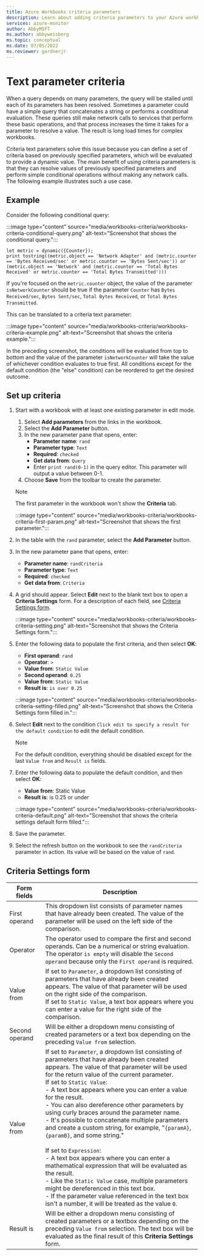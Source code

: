 ```yaml
---
title: Azure Workbooks criteria parameters
description: Learn about adding criteria parameters to your Azure workbook.
services: azure-monitor
author: AbbyMSFT
ms.author: abbyweisberg
ms.topic: conceptual
ms.date: 07/05/2022
ms.reviewer: gardnerjr
---
```


# Text parameter criteria

When a query depends on many parameters, the query will be stalled until each of its parameters has been resolved. Sometimes a parameter could have a simple query that concatenates a string or performs a conditional evaluation. These queries still make network calls to services that perform these basic operations, and that process increases the time it takes for a parameter to resolve a value. The result is long load times for complex workbooks.

Criteria text parameters solve this issue because you can define a set of criteria based on previously specified parameters, which will be evaluated to provide a dynamic value. The main benefit of using criteria parameters is that they can resolve values of previously specified parameters and perform simple conditional operations without making any network calls. The following example illustrates such a use case.

## Example

Consider the following conditional query:

:::image type="content" source="media/workbooks-criteria/workbooks-criteria-conditional-query.png" alt-text="Screenshot that shows the conditional query.":::

```
let metric = dynamic({Counter});
print tostring((metric.object == 'Network Adapter' and (metric.counter == 'Bytes Received/sec' or metric.counter == 'Bytes Sent/sec')) or (metric.object == 'Network' and (metric.counter == 'Total Bytes Received' or metric.counter == 'Total Bytes Transmitted')))
```

If you're focused on the `metric.counter` object, the value of the parameter `isNetworkCounter` should be true if the parameter `Counter` has `Bytes Received/sec`, `Bytes Sent/sec`, `Total Bytes Received`, or `Total Bytes Transmitted`.

This can be translated to a criteria text parameter:

:::image type="content" source="media/workbooks-criteria/workbooks-criteria-example.png" alt-text="Screenshot that shows the criteria example.":::

In the preceding screenshot, the conditions will be evaluated from top to bottom and the value of the parameter `isNetworkCounter` will take the value of whichever condition evaluates to true first. All conditions except for the default condition (the "else" condition) can be reordered to get the desired outcome.

## Set up criteria

1. Start with a workbook with at least one existing parameter in edit mode.
    1. Select **Add parameters** from the links in the workbook.
    1. Select the **Add Parameter** button.
    1. In the new parameter pane that opens, enter:
        - **Parameter name**: `rand`
        - **Parameter type**: `Text`
        - **Required**: `checked`
        - **Get data from**: `Query`
        - Enter `print rand(0-1)` in the query editor. This parameter will output a value between 0-1.
    1. Choose **Save** from the toolbar to create the parameter.

    > [!NOTE]
    > The first parameter in the workbook won't show the **Criteria** tab.

     :::image type="content" source="media/workbooks-criteria/workbooks-criteria-first-param.png" alt-text="Screenshot that shows the first parameter.":::

1. In the table with the `rand` parameter, select the **Add Parameter** button.
1. In the new parameter pane that opens, enter:
    - **Parameter name**: `randCriteria`
    - **Parameter type**: `Text`
    - **Required**: `checked`
    - **Get data from**: `Criteria`
1. A grid should appear. Select **Edit** next to the blank text box to open a **Criteria Settings** form. For a description of each field, see [Criteria Settings form](#criteria-settings-form).

   :::image type="content" source="media/workbooks-criteria/workbooks-criteria-setting.png" alt-text="Screenshot that shows the Criteria Settings form.":::

1. Enter the following data to populate the first criteria, and then select **OK**:
    - **First operand**: `rand`
    - **Operator**: `>`
    - **Value from**: `Static Value`
    - **Second operand**: `0.25`
    - **Value from**: `Static Value`
    - **Result is**: `is over 0.25`

   :::image type="content" source="media/workbooks-criteria/workbooks-criteria-setting-filled.png" alt-text="Screenshot that shows the Criteria Settings form filled in.":::

1. Select **Edit** next to the condition `Click edit to specify a result for the default condition` to edit the default condition.

    > [!NOTE]
    > For the default condition, everything should be disabled except for the last `Value from` and `Result is` fields.

1. Enter the following data to populate the default condition, and then select **OK**:
    - **Value from**: Static Value
    - **Result is**: is 0.25 or under

   :::image type="content" source="media/workbooks-criteria/workbooks-criteria-default.png" alt-text="Screenshot that shows the criteria settings default form filled.":::

1. Save the parameter.
1. Select the refresh button on the workbook to see the `randCriteria` parameter in action. Its value will be based on the value of `rand`.

## Criteria Settings form

|Form fields|Description|
|-----------|----------|
|First operand| This dropdown list consists of parameter names that have already been created. The value of the parameter will be used on the left side of the comparison. |
|Operator|The operator used to compare the first and second operands. Can be a numerical or string evaluation. The operator `is empty` will disable the `Second operand` because only the `First operand` is required.|
|Value from|If set to `Parameter`, a dropdown list consisting of parameters that have already been created appears. The value of that parameter will be used on the right side of the comparison.<br/> If set to `Static Value`, a text box appears where you can enter a value for the right side of the comparison.|
|Second operand| Will be either a dropdown menu consisting of created parameters or a text box depending on the preceding `Value from` selection.|
|Value from|If set to `Parameter`, a dropdown list consisting of parameters that have already been created appears. The value of that parameter will be used for the return value of the current parameter.<br/> If set to `Static Value`:<br>- A text box appears where you can enter a value for the result.<br>- You can also dereference other parameters by using curly braces around the parameter name.<br>- It's possible to concatenate multiple parameters and create a custom string, for example, "`{paramA}`, `{paramB}`, and some string." <br><br>If set to `Expression`:<br> - A text box appears where you can enter a mathematical expression that will be evaluated as the result.<br>- Like the `Static Value` case, multiple parameters might be dereferenced in this text box.<br>- If the parameter value referenced in the text box isn't a number, it will be treated as the value `0`.|
|Result is| Will be either a dropdown menu consisting of created parameters or a textbox depending on the preceding `Value from` selection. The text box will be evaluated as the final result of this **Criteria Settings** form.
